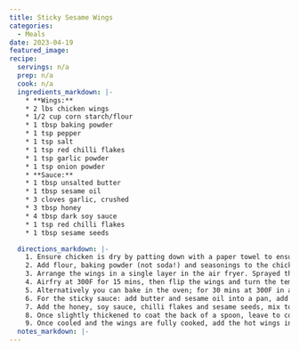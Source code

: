 ```yaml
---
title: Sticky Sesame Wings
categories: 
  - Meals
date: 2023-04-19
featured_image: 
recipe:
  servings: n/a
  prep: n/a
  cook: n/a
  ingredients_markdown: |-
    * **Wings:**
    * 2 lbs chicken wings
    * 1/2 cup corn starch/flour
    * 1 tbsp baking powder
    * 1 tsp pepper
    * 1 tsp salt
    * 1 tsp red chilli flakes
    * 1 tsp garlic powder
    * 1 tsp onion powder
    * **Sauce:**
    * 1 tbsp unsalted butter
    * 1 tbsp sesame oil
    * 3 cloves garlic, crushed
    * 3 tbsp honey
    * 4 tbsp dark soy sauce
    * 1 tsp red chilli flakes
    * 1 tbsp sesame seeds

  directions_markdown: |-
    1. Ensure chicken is dry by patting down with a paper towel to ensure crispy skin. You can half the wings as I did to some of them or use them whole.
    2. Add flour, baking powder (not soda!) and seasonings to the chicken wings until well coated.
    3. Arrange the wings in a single layer in the air fryer. Sprayed them with oil.
    4. Airfry at 300F for 15 mins, then flip the wings and turn the temp up to 400F for 15 mins or until golden and crisp (165C internal temp).
    5. Alternatively you can bake in the oven; for 30 mins at 300F in a preheated oven (at the lower shelf), then flip all the wings, turn the oven up to 400F and cook for another 35-40 mins or until golden and crisp, this time on the middle shelf.
    6. For the sticky sauce: add butter and sesame oil into a pan, add garlic and allow the garlic to sauté for 2-3 mins.
    7. Add the honey, soy sauce, chilli flakes and sesame seeds, mix together and allow to simmer for another 3-4 mins on medium heat, stirring occasionally.
    8. Once slightly thickened to coat the back of a spoon, leave to cool
    9. Once cooled and the wings are fully cooked, add the hot wings into the sauce and coat well and serve fresh. 
  notes_markdown: |-
---
```

